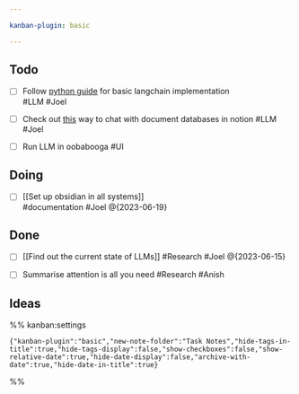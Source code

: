 ```yaml
---

kanban-plugin: basic

---
```


## Todo

- [ ] Follow [python guide](https://python.langchain.com/en/latest/use_cases/question_answering.html)   for basic langchain implementation<br>#LLM #Joel
- [ ] Check out  [this](https://github.com/hwchase17/notion-qa) way to chat with document databases in notion #LLM #Joel
- [ ] Run LLM in oobabooga #UI


## Doing

- [ ] [[Set up obsidian in all systems]]<br>#documentation #Joel @{2023-06-19}


## Done

- [ ] [[Find out the current state of LLMs]] #Research #Joel @{2023-06-15}
- [ ] Summarise attention is all you need #Research #Anish


## Ideas





%% kanban:settings
```
{"kanban-plugin":"basic","new-note-folder":"Task Notes","hide-tags-in-title":true,"hide-tags-display":false,"show-checkboxes":false,"show-relative-date":true,"hide-date-display":false,"archive-with-date":true,"hide-date-in-title":true}
```
%%
